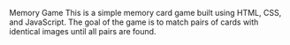 Memory Game
This is a simple memory card game built using HTML, CSS, and JavaScript. The goal of the game is to match pairs of cards with identical images until all pairs are found.
